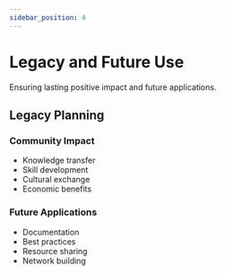 ```yaml
---
sidebar_position: 4
---
```


# Legacy and Future Use

Ensuring lasting positive impact and future applications.

## Legacy Planning

### Community Impact

- Knowledge transfer
- Skill development
- Cultural exchange
- Economic benefits

### Future Applications

- Documentation
- Best practices
- Resource sharing
- Network building
